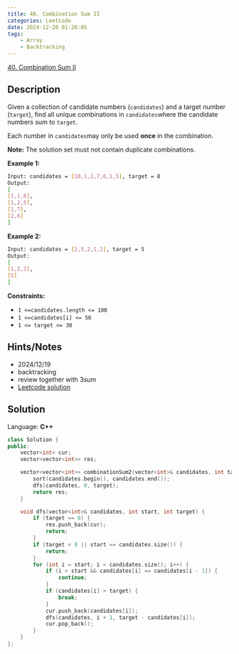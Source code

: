 ```yaml
---
title: 40. Combination Sum II
categories: Leetcode
date: 2024-12-20 01:26:05
tags:
    - Array
    - Backtracking
---
```


[40. Combination Sum II](https://leetcode.com/problems/combination-sum-ii/description/?envType=problem-list-v2&envId=plakya4j)

## Description

Given a collection of candidate numbers (`candidates`) and a target number (`target`), find all unique combinations in `candidates`where the candidate numbers sum to `target`.

Each number in `candidates`may only be used **once**  in the combination.

**Note:** The solution set must not contain duplicate combinations.

**Example 1:**

```bash
Input: candidates = [10,1,2,7,6,1,5], target = 8
Output:
[
[1,1,6],
[1,2,5],
[1,7],
[2,6]
]
```

**Example 2:**

```bash
Input: candidates = [2,5,2,1,2], target = 5
Output:
[
[1,2,2],
[5]
]
```

**Constraints:**

- `1 <=candidates.length <= 100`
- `1 <=candidates[i] <= 50`
- `1 <= target <= 30`

## Hints/Notes

- 2024/12/19
- backtracking
- review together with 3sum
- [Leetcode solution](https://leetcode.com/problems/combination-sum-ii/editorial/?envType=company&envId=facebook&favoriteSlug=facebook-three-months)

## Solution

Language: **C++**

```C++
class Solution {
public:
    vector<int> cur;
    vector<vector<int>> res;

    vector<vector<int>> combinationSum2(vector<int>& candidates, int target) {
        sort(candidates.begin(), candidates.end());
        dfs(candidates, 0, target);
        return res;
    }

    void dfs(vector<int>& candidates, int start, int target) {
        if (target == 0) {
            res.push_back(cur);
            return;
        }
        if (target < 0 || start == candidates.size()) {
            return;
        }
        for (int i = start; i < candidates.size(); i++) {
            if (i > start && candidates[i] == candidates[i - 1]) {
                continue;
            }
            if (candidates[i] > target) {
                break;
            }
            cur.push_back(candidates[i]);
            dfs(candidates, i + 1, target - candidates[i]);
            cur.pop_back();
        }
    }
};
```
